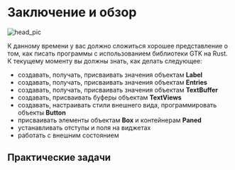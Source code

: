 Заключение и обзор
==========
![head_pic](https://mmstick.github.io/gtkrs-tutorials/images/ch03_complete.png)

К данному времени у вас должно сложиться хорошее представление о том, как писать
программы с использованием библиотеки GTK на Rust. К текущему моменту вы должны
знать, как делать следующее:
- создавать, получать, присваивать значения объектам **Label**
- создавать, получать, присваивать значения объектам **Entries**
- создавать, получать, присваивать значения объектам **TextBuffer**
- создавать, присваивать буферы объектам **TextViews**
- создавать, настраивать стили внешнего вида, программировать объекты **Button**
- присваивать элементы объектам **Box** и контейнерам **Paned**
- устанавливать отступы и поля на виджетах
- работать с внешним состоянием

## Практические задачи